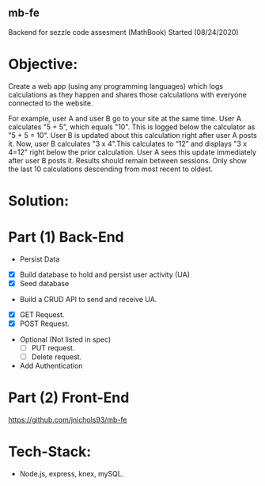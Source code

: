 ## mb-fe
Backend for sezzle code assesment (MathBook)
Started (08/24/2020)

# Objective:
Create a web app (using any programming languages) which logs calculations as they happen and shares those calculations with everyone connected to the website.

For example, user A and user B go to your site at the same time. User A calculates "5 + 5", which equals "10". This is logged below the calculator as "5 + 5 = 10". User B is updated about this calculation right after user A posts it. Now, user B calculates "3 x 4".This calculates to “12” and displays "3 x 4=12" right below the prior calculation. User A sees this update immediately after user B posts it.
Results should remain between sessions. Only show the last 10 calculations descending from most recent to oldest.

 # Solution:
  
 # Part (1) Back-End
 - Persist Data
 - [x] Build database to hold and persist user activity (UA)
 - [x] Seed database
 - Build a CRUD API to send and receive UA.
 - [x] GET Request.
 - [x] POST Request.
 - Optional (Not listed in spec)
   - [ ] PUT request.
   - [ ] Delete request.
 - Add Authentication
# Part (2) Front-End
https://github.com/jnichols93/mb-fe

# Tech-Stack:
  - Node.js, express, knex, mySQL.
